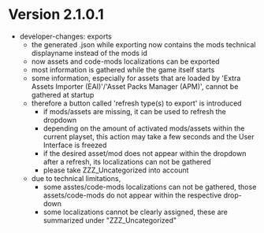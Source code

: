 # Version 2.1.0.1
* developer-changes: exports
    * the generated .json while exporting now contains the mods technical displayname instead of the mods id
    * now assets and code-mods localizations can be exported
    * most information is gathered while the game itself starts
    * some information, especially for assets that are loaded by 'Extra Assets Importer (EAI)'/'Asset Packs Manager (APM)', cannot be gathered at startup
    * therefore a button called 'refresh type(s) to export' is introduced
        * if mods/assets are missing, it can be used to refresh the dropdown
        * depending on the amount of activated mods/assets within the current playset, this action may take a few seconds and the User Interface is freezed
        * if the desired asset/mod does not appear within the dropdown after a refresh, its localizations can not be gathered
        * please take ZZZ_Uncategorized into account
    * due to technical limitations,
        * some asstes/code-mods localizations can not be gathered, those assets/code-mods do not appear within the respective drop-down
        * some localizations cannot be clearly assigned, these are summarized under "ZZZ_Uncategorized"
